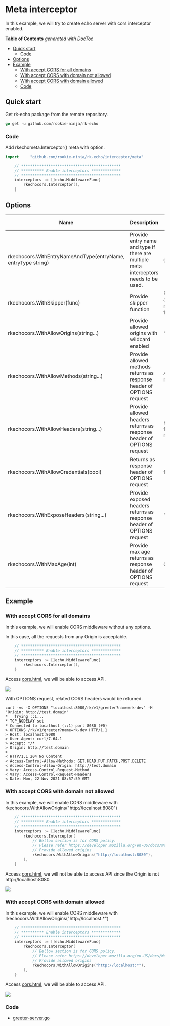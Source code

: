 # Meta interceptor
In this example, we will try to create echo server with cors interceptor enabled.

<!-- START doctoc generated TOC please keep comment here to allow auto update -->
<!-- DON'T EDIT THIS SECTION, INSTEAD RE-RUN doctoc TO UPDATE -->
**Table of Contents**  *generated with [DocToc](https://github.com/thlorenz/doctoc)*

- [Quick start](#quick-start)
  - [Code](#code)
- [Options](#options)
- [Example](#example)
  - [With accept CORS for all domains](#with-accept-cors-for-all-domains)
  - [With accept CORS with domain not allowed](#with-accept-cors-with-domain-not-allowed)
  - [With accept CORS with domain allowed](#with-accept-cors-with-domain-allowed)
  - [Code](#code-1)

<!-- END doctoc generated TOC please keep comment here to allow auto update -->

## Quick start
Get rk-echo package from the remote repository.

```go
go get -u github.com/rookie-ninja/rk-echo
```

### Code
Add rkechometa.Interceptor() meta with option.

```go
import     "github.com/rookie-ninja/rk-echo/interceptor/meta"
```

```go
    // ********************************************
    // ********** Enable interceptors *************
    // ********************************************
	interceptors := []echo.MiddlewareFunc{
        rkechocors.Interceptor(),
    }
```

## Options

| Name | Description | Default Values |
| ---- | ---- | ---- |
| rkechocors.WithEntryNameAndType(entryName, entryType string) | Provide entry name and type if there are multiple meta interceptors needs to be used. | gin, gin |
| rkechocors.WithSkipper(func) | Provide skipper function | Function always return false. |
| rkechocors.WithAllowOrigins(string...) | Provide allowed origins with wildcard enabled | * |
| rkechocors.WithAllowMethods(string...) | Provide allowed methods returns as response header of OPTIONS request | All http methods |
| rkechocors.WithAllowHeaders(string...) | Provide allowed headers returns as response header of OPTIONS request | Headers from request |
| rkechocors.WithAllowCredentials(bool) | Returns as response header of OPTIONS request | false |
| rkechocors.WithExposeHeaders(string...) | Provide exposed headers returns as response header of OPTIONS request | "" |
| rkechocors.WithMaxAge(int) | Provide max age returns as response header of OPTIONS request | 0 |

## Example
### With accept CORS for all domains
In this example, we will enable CORS middleware without any options.

In this case, all the requests from any Origin is acceptable.

```go
	// ********************************************
	// ********** Enable interceptors *************
	// ********************************************
	interceptors := []echo.MiddlewareFunc{
		rkechocors.Interceptor(),
	}
```

Access [cors.html](cors.html), we will be able to access API.

![](img/cors-web.png)

With OPTIONS request, related CORS headers would be returned.

```shell script
curl -vs -X OPTIONS "localhost:8080/rk/v1/greeter?name=rk-dev" -H "Origin: http://test.domain"
*   Trying ::1...
* TCP_NODELAY set
* Connected to localhost (::1) port 8080 (#0)
> OPTIONS /rk/v1/greeter?name=rk-dev HTTP/1.1
> Host: localhost:8080
> User-Agent: curl/7.64.1
> Accept: */*
> Origin: http://test.domain
> 
< HTTP/1.1 204 No Content
< Access-Control-Allow-Methods: GET,HEAD,PUT,PATCH,POST,DELETE
< Access-Control-Allow-Origin: http://test.domain
< Vary: Access-Control-Request-Method
< Vary: Access-Control-Request-Headers
< Date: Mon, 22 Nov 2021 08:57:59 GMT
```

### With accept CORS with domain not allowed
In this example, we will enable CORS middleware with rkechocors.WithAllowOrigins("http://localhost:8080")

```go
	// ********************************************
	// ********** Enable interceptors *************
	// ********************************************
	interceptors := []echo.MiddlewareFunc{
		rkechocors.Interceptor(
			// Bellow section is for CORS policy.
			// Please refer https://developer.mozilla.org/en-US/docs/Web/HTTP/CORS for details.
			// Provide allowed origins
			rkechocors.WithAllowOrigins("http://localhost:8080"),
        ),
	}
```

Access [cors.html](cors.html), we will not be able to access API since the Origin is not http://localhost:8080.

![](img/cors-web-fail.png)

### With accept CORS with domain allowed
In this example, we will enable CORS middleware with rkechocors.WithAllowOrigins("http://localhost:*")

```go
	// ********************************************
	// ********** Enable interceptors *************
	// ********************************************
	interceptors := []echo.MiddlewareFunc{
		rkechocors.Interceptor(
			// Bellow section is for CORS policy.
			// Please refer https://developer.mozilla.org/en-US/docs/Web/HTTP/CORS for details.
			// Provide allowed origins
			rkechocors.WithAllowOrigins("http://localhost:*"),
        ),
	}
```

Access [cors.html](cors.html), we will be able to access API.

![](img/cors-web-succ.png)

### Code
- [greeter-server.go](greeter-server.go)
